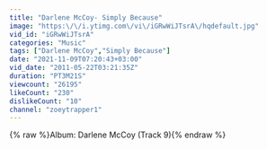 ```yaml
---
title: "Darlene McCoy- Simply Because"
image: "https:\/\/i.ytimg.com\/vi\/iGRwWiJTsrA\/hqdefault.jpg"
vid_id: "iGRwWiJTsrA"
categories: "Music"
tags: ["Darlene McCoy","Simply Because"]
date: "2021-11-09T07:20:43+03:00"
vid_date: "2011-05-22T03:21:35Z"
duration: "PT3M21S"
viewcount: "26195"
likeCount: "230"
dislikeCount: "10"
channel: "zoeytrapper1"
---
```

{% raw %}Album: Darlene McCoy (Track 9){% endraw %}
